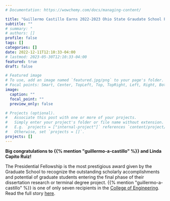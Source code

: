 ```yaml
---
# Documentation: https://wowchemy.com/docs/managing-content/

title: "Guillermo Castillo Earns 2022-2023 Ohio State Graudate School Presidential Fellowship"
subtitle: ""
# summary: "
# authors: []
profile: false
tags: []
categories: []
date: 2022-12-11T12:10:33-04:00
# lastmod: 2023-05-30T12:10:33-04:00
featured: true
draft: false

# Featured image
# To use, add an image named `featured.jpg/png` to your page's folder.
# Focal points: Smart, Center, TopLeft, Top, TopRight, Left, Right, BottomLeft, Bottom, BottomRight.
image:
  caption: ""
  focal_point: ""
  preview_only: false

# Projects (optional).
#   Associate this post with one or more of your projects.
#   Simply enter your project's folder or file name without extension.
#   E.g. `projects = ["internal-project"]` references `content/project/deep-learning/index.md`.
#   Otherwise, set `projects = []`.
projects: []
---
```





**Big congratulations to {{% mention "guillermo-a-castillo" %}} and Linda Capito Ruiz!** 


<!--more-->
The Presidential Fellowship is the most prestigious award given by the Graduate School to recognize the outstanding scholarly accomplishments and potential of graduate students entering the final phase of their dissertation research or terminal degree project. {{% mention "guillermo-a-castillo" %}} is one of only seven recipients in the [College of Engineering](https://engineering.osu.edu/). Read the full story [here](https://engineering.osu.edu/news/2023/01/engineering-grad-students-earn-presidential-fellowships).

